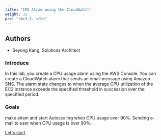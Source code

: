 ```yaml
---
title: "CPU Alram using the CloudWatch"
weight: 32
pre: "<b>3-2. </b>"
---
```


## Authors
- Seyong Kang, Solutions Architect

### Introduce
In this lab, you create a CPU usage alarm using the AWS Console.
You can create a CloudWatch alarm that sends an email message using Amazon SNS. The alarm state changes to when the average CPU utilization of the EC2 instance exceeds the specified threshold in succession over the specified period.

### Goals
make alram and start Autoscaling when CPU usage over 90%.
Sending e-mail to user when CPU usage is over 90%.
    
[Let's start](/en/performanceefficiency/cloudwatcheventemail/setup)
 
